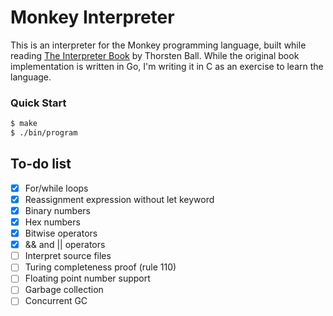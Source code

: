 # Monkey Interpreter

This is an interpreter for the Monkey programming language, built while reading
[The Interpreter Book](https://interpreterbook.com) by Thorsten Ball.
While the original book implementation is written in Go, I'm writing it in C as
an exercise to learn the language.

### Quick Start

```sh
$ make
$ ./bin/program
```

## To-do list
- [X] For/while loops
- [X] Reassignment expression without let keyword
- [X] Binary numbers
- [X] Hex numbers
- [X] Bitwise operators
- [X] && and || operators
- [ ] Interpret source files
- [ ] Turing completeness proof (rule 110)
- [ ] Floating point number support
- [ ] Garbage collection
- [ ] Concurrent GC
